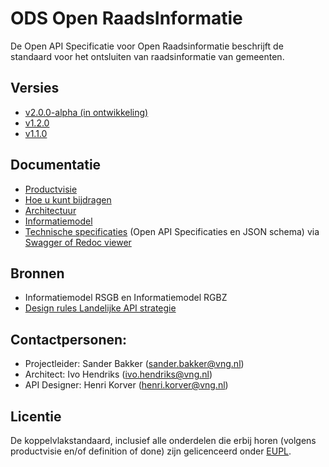 # ODS Open RaadsInformatie

De Open API Specificatie voor Open Raadsinformatie beschrijft de standaard voor het ontsluiten van raadsinformatie van gemeenten.

## Versies
* [v2.0.0-alpha (in ontwikkeling)](./specificatie/README.md)
* [v1.2.0](https://redocly.github.io/redoc/?url=https://raw.githubusercontent.com/VNG-Realisatie/ODS-Open-Raadsinformatie/refs/tags/v1.2.0/specificatie/genereervariant/openapi.yaml)
* [v1.1.0](https://redocly.github.io/redoc/?url=https://raw.githubusercontent.com/VNG-Realisatie/ODS-Open-Raadsinformatie/v1.1.0/specificatie/genereervariant/openapi.yaml)
<!-- * [v1.2.0](https://github.com/VNG-Realisatie/ODS-Open-Raadsinformatie/blob/refs/tags/v1.2.0/specificatie/README.md) -->
<!-- * [v1.1.0](https://github.com/VNG-Realisatie/ODS-Open-Raadsinformatie/blob/v1.1.0/specificatie/README.md) -->



## Documentatie
* [Productvisie](./docs/Productvisie.md)
* [Hoe u kunt bijdragen](https://github.com/VNG-Realisatie/ODS-Open-Raadsinformatie/issues)
* [Architectuur](./docs/Architectuur.md)
* [Informatiemodel](./docs/Informatiemodel.md)
* [Technische specificaties](./specificatie) (Open API Specificaties en JSON schema) via [Swagger of Redoc viewer](https://vng-realisatie.github.io/ODS-Open-Raadsinformatie/swagger-ui)
<!-- * Ontwerpkeuzes staan in het document [Design decisions](./docs/Designdecisions.md) -->

## Bronnen
* Informatiemodel RSGB en Informatiemodel RGBZ
* [Design rules Landelijke API strategie](https://geonovum.github.io/KP-APIs/API-strategie-algemeen/)
<!-- * [Extensions Landelijke API strategie](https://geonovum.github.io/KP-APIs/API-strategie-extensies/) -->

## Contactpersonen:
* Projectleider: Sander Bakker (sander.bakker@vng.nl)
* Architect: Ivo Hendriks (ivo.hendriks@vng.nl)
* API Designer: Henri Korver (henri.korver@vng.nl)

## Licentie
De koppelvlakstandaard, inclusief alle onderdelen die erbij horen (volgens productvisie en/of definition of done) zijn gelicenceerd onder [EUPL](https://eupl.eu/1.2/nl/).
